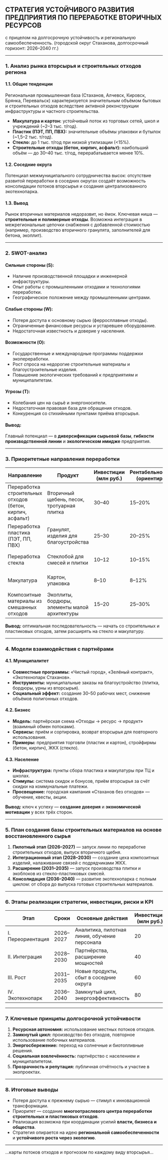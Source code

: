 ## **СТРАТЕГИЯ УСТОЙЧИВОГО РАЗВИТИЯ ПРЕДПРИЯТИЯ ПО ПЕРЕРАБОТКЕ ВТОРИЧНЫХ РЕСУРСОВ**
с прицелом на долгосрочную устойчивость и региональную самообеспеченность.
(городской округ Стаханова, долгосрочный горизонт: 2026–2040 гг.)

---

### **1. Анализ рынка вторсырья и строительных отходов региона**

#### 1.1. Общие тенденции

Региональная промышленная база (Стаханов, Алчевск, Кировск, Брянка, Перевальск) характеризуется значительным объёмом бытовых и строительных отходов вследствие активной реконструкции инфраструктуры и частного строительства.

* **Макулатура и картон:** устойчивый поток из торговых сетей, школ и учреждений (~2–3 тыс. т/год).
* **Пластик (ПЭТ, ПП, ПВХ):** значительные объёмы упаковки и бутылок (~1,5–2 тыс. т/год).
* **Стекло:** до 1 тыс. т/год при низкой утилизации (<15%).
* **Строительные отходы (бетон, кирпич, асфальт):** наибольший объём — до 30–40 тыс. т/год, перерабатывается менее 10%.

#### 1.2. Соседние округа

Потенциал межмуниципального сотрудничества высок: отсутствие развитой переработки в соседних округах создаёт возможность консолидации потоков вторсырья и создания централизованного экотехнопарка.

#### 1.3. Вывод

Рынок вторичных материалов недоразвит, но ёмок. Ключевая ниша — **строительные и полимерные отходы**. Возможна интеграция в межрегиональные цепочки снабжения с добавленной стоимостью (например, производство вторичного гранулята, заполнителей для бетона, экоплит).

---

### **2. SWOT-анализ**

#### **Сильные стороны (S):**

* Наличие производственной площадки и инженерной инфраструктуры.
* Опыт работы с промышленными отходами и технологиями переработки.
* Географическое положение между промышленными центрами.

#### **Слабые стороны (W):**

* Потеря доступа к основному сырью (ферросплавные отходы).
* Ограниченные финансовые ресурсы и устаревшее оборудование.
* Недостаточная известность и доверие у населения.

#### **Возможности (O):**

* Государственные и международные программы поддержки экопереработки.
* Рост спроса на недорогие строительные материалы и благоустроительные изделия.
* Повышение экологических требований к предприятиям и муниципалитетам.

#### **Угрозы (T):**

* Колебания цен на сырьё и энергоносители.
* Недостаточная правовая база для обращения отходов.
* Конкуренция со стихийными пунктами приёма вторсырья.

#### **Вывод:**

Главный потенциал — в **диверсификации сырьевой базы**, **гибкости производственной линии** и **экологическом имидже** предприятия.

---

### **3. Приоритетные направления переработки**

| Направление                                               | Продукт                                       | Инвестиции (млн руб.) | Рентабельность (ориентир) | Экологический эффект                      |
| --------------------------------------------------------- | --------------------------------------------- | --------------------- | ------------------------- | ----------------------------------------- |
| Переработка строительных отходов (бетон, кирпич, асфальт) | Вторичный щебень, песок, тротуарная плитка    | 30–40                 | 15–20%                    | Уменьшение полигонного захоронения на 40% |
| Переработка пластика (ПЭТ, ПП, ПВХ)                       | Гранулят, изделия для благоустройства         | 25–30                 | 20–25%                    | Сокращение выбросов СО₂ и микропластика   |
| Переработка стекла                                        | Стеклобой для смесей и плитки                 | 10–12                 | 10–15%                    | Экономия природного песка                 |
| Макулатура                                                | Картон, упаковка                              | 8–10                  | 8–12%                     | Снижение вырубки деревьев                 |
| Композитные материалы из смешанных отходов                | Экоплиты, бордюры, элементы малой архитектуры | 15–20                 | 25–30%                    | Повышение переработки смешанных потоков   |

**Вывод:** оптимальная последовательность — начать со строительных и пластиковых отходов, затем расширять на стекло и макулатуру.

---

### **4. Модели взаимодействия с партнёрами**

#### 4.1. Муниципалитет

* **Совместные программы:** «Чистый город», «Зелёный контракт», «Экотехнопарк Стаханов».
* **Инструменты:** муниципальные заказы на благоустройство (плитка, бордюры, урны из вторсырья).
* **Социальный эффект:** создание 30–50 рабочих мест, снижение объёмов полигонных отходов.

#### 4.2. Бизнес

* **Модель:** партнёрская схема «Отходы → ресурс → продукт» (взаимный обмен потоками).
* **Сервисы:** приём и сортировка, возврат вторсырья для повторного использования.
* **Примеры:** предприятия торговли (пластик и картон), стройфирмы (бетон, кирпич), ЖКХ (стекло).

#### 4.3. Население

* **Инфраструктура:** пункты сбора пластика и макулатуры при ТЦ и школах.
* **Стимулы:** система скидок и бонусов, приём вторсырья за счёт скидки на коммунальные платежи.
* **Просвещение:** городская кампания «Стаханов без отходов» — обучение, квесты, акции.

**Вывод:** ключ к успеху — **создание доверия** и **экономической мотивации** у всех трёх сторон.

---

### **5. План создания базы строительных материалов на основе восстановленного сырья**

1. **Пилотный этап (2026–2027)** — запуск линии по переработке строительных отходов, выпуск вторичного щебня.
2. **Интеграционный этап (2028–2030)** — создание цеха композитных изделий, налаживание связей с подрядчиками ЖКХ.
3. **Расширение (2031–2035)** — запуск производства плитки и экоблоков из стекло-пластиковых смесей.
4. **Консолидация (2036–2040)** — развитие экотехнопарка с полным циклом: от сбора до выпуска готовых строительных материалов.

---

### **6. Этапы реализации стратегии, инвестиции, риски и KPI**

| Этап              | Сроки     | Основные действия                             | Инвестиции (млн руб.) | KPI                              | Основные риски                |
| ----------------- | --------- | --------------------------------------------- | --------------------- | -------------------------------- | ----------------------------- |
| I. Переориентация | 2026–2027 | Аналитика, пилотная линия, обучение персонала | 20                    | Запуск первой линии              | Недофинансирование            |
| II. Интеграция    | 2028–2030 | Партнёрства, расширение мощностей             | 40                    | Доля переработанных отходов >25% | Сбои в логистике              |
| III. Рост         | 2031–2035 | Новые продукты, сбыт в соседние округа        | 60                    | Выручка +30%                     | Конкуренция                   |
| IV. Экотехнопарк  | 2036–2040 | Замкнутый цикл, энергоэффективность           | 80                    | Самообеспеченность сырьём >70%   | Политические и рыночные риски |

---

### **7. Ключевые принципы долгосрочной устойчивости**

1. **Ресурсная автономия:** использование местных потоков отходов.
2. **Замкнутый цикл:** производство без отходов, повторное использование побочных материалов.
3. **Энергосбережение:** переход на солнечные и биотопливные решения.
4. **Социальная вовлечённость:** партнёрство с населением и муниципалитетом.
5. **Прозрачность и репутация:** публичная отчётность и участие в экопроектах.

---

### **8. Итоговые выводы**

* Потеря доступа к прежнему сырью — стимул к инновационной трансформации.
* Приоритет — создание **многоотраслевого центра переработки строительных и пластиковых отходов**.
* Реализация возможна при координации усилий **власти, бизнеса и общества**.
* Стратегия опирается на идею **региональной самообеспеченности** и **устойчивого роста через экологию**.

---

...карты потоков отходов и прогнозом по каждому виду вторсырья...
